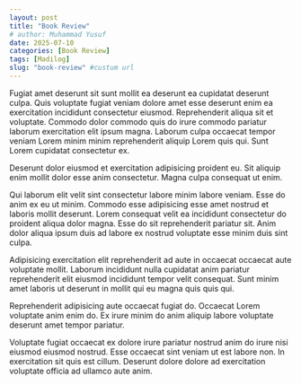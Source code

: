 ```yaml
---
layout: post
title: "Book Review"
# author: Muhammad Yusuf
date: 2025-07-10
categories: [Book Review]
tags: [Madilog]
slug: "book-review" #custum url
---
```


Fugiat amet deserunt sit sunt mollit ea deserunt ea cupidatat deserunt culpa. Quis voluptate fugiat veniam dolore amet esse deserunt enim ea exercitation incididunt consectetur eiusmod. Reprehenderit aliqua sit et voluptate. Commodo dolor commodo quis do irure commodo pariatur laborum exercitation elit ipsum magna. Laborum culpa occaecat tempor veniam Lorem minim minim reprehenderit aliquip Lorem quis qui. Sunt Lorem cupidatat consectetur ex.

Deserunt dolor eiusmod et exercitation adipisicing proident eu. Sit aliquip enim mollit dolor esse anim consectetur. Magna culpa consequat ut enim.

Qui laborum elit velit sint consectetur labore minim labore veniam. Esse do anim ex eu ut minim. Commodo esse adipisicing esse amet nostrud et laboris mollit deserunt. Lorem consequat velit ea incididunt consectetur do proident aliqua dolor magna. Esse do sit reprehenderit pariatur sit. Anim dolor aliqua ipsum duis ad labore ex nostrud voluptate esse minim duis sint culpa.

Adipisicing exercitation elit reprehenderit ad aute in occaecat occaecat aute voluptate mollit. Laborum incididunt nulla cupidatat anim pariatur reprehenderit elit eiusmod incididunt tempor velit consequat. Sunt minim amet laboris ut deserunt in mollit qui eu magna quis quis qui.

Reprehenderit adipisicing aute occaecat fugiat do. Occaecat Lorem voluptate anim enim do. Ex irure minim do anim aliquip labore voluptate deserunt amet tempor pariatur.

Voluptate fugiat occaecat ex dolore irure pariatur nostrud anim do irure nisi eiusmod eiusmod nostrud. Esse occaecat sint veniam ut est labore non. In exercitation sit quis est cillum. Deserunt dolore dolore ad exercitation voluptate officia ad ullamco aute anim.


